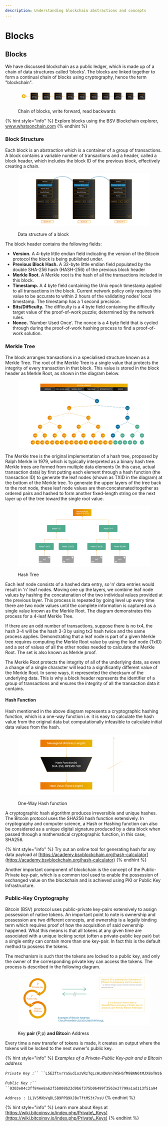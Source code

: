 ```yaml
---
description: Understanding blockchain abstractions and concepts
---
```


# Blocks

## **Blocks**

We have discussed blockchain as a public ledger, which is made up of a chain of data structures called ‘blocks’. The blocks are linked together to form a continual chain of blocks using cryptography, hence the term "blockchain".

<figure><img src="../../../.gitbook/assets/WhatIsBlockchain_Slide08.png" alt=""><figcaption><p>Chain of blocks, write forward, read backwards</p></figcaption></figure>

{% hint style="info" %}
Explore blocks using the BSV Blockchain explorer, www.whatsonchain.com
{% endhint %}

### **Block Structure**

Each block is an abstraction which is a container of a group of transactions. A block contains a variable number of transactions and a header, called a block header, which includes the block ID of the previous block, effectively creating a chain.

<figure><img src="../../../.gitbook/assets/WhatIsBlockchain_Slide09.png" alt=""><figcaption><p>Data structure of a block</p></figcaption></figure>

The block header contains the following fields:

* **Version.** A 4-byte little endian field indicating the version of the Bitcoin protocol the block is being published under.
* **Previous Block Hash.** A 32-byte little endian field populated by the double SHA-256 hash (HASH-256) of the previous block header
* **Merkle Root.** A Merkle root is the hash of all the transactions included in this block.
* **Timestamp.** A 4 byte field containing the Unix epoch timestamp applied to all transactions in the block. Current network policy only requires this value to be accurate to within 2 hours of the validating nodes’ local timestamp. The timestamp has a 1 second precision.
* **Bits/Difficulty.** The difficulty is a 4 byte field containing the difficulty target value of the proof-of-work puzzle; determined by the network rules.
* **Nonce.** ‘Number Used Once’. The nonce is a 4 byte field that is cycled through during the proof-of-work hashing process to find a proof-of-work solution.

### **Merkle Tree**

The block arranges transactions in a specialised structure known as a Merkle Tree. The root of the Merkle Tree is a single value that protects the integrity of every transaction in that block. This value is stored in the block header as Merkle Root, as shown in the diagram below.

<figure><img src="../../../.gitbook/assets/WhatIsBlockchain_Slide10.png" alt=""><figcaption></figcaption></figure>

The Merkle tree is the original implementation of a hash tree, proposed by Ralph Merkle in 1979, which is typically interpreted as a binary hash tree. Merkle trees are formed from multiple data elements (In this case, actual transaction data) by first putting each element through a hash function (the transaction ID) to generate the leaf nodes (shown as TXID in the diagram) at the bottom of the Merkle tree. To generate the upper layers of the tree back to the root node, these leaf node values are then concatenated together as ordered pairs and hashed to form another fixed-length string on the next layer up of the tree toward the single root value.

<figure><img src="../../../.gitbook/assets/WhatIsBlockchain_Slide12.png" alt=""><figcaption><p>Hash Tree</p></figcaption></figure>

Each leaf node consists of a hashed data entry, so 'n' data entries would result in 'n' leaf nodes. Moving one up the layers, we combine leaf node values by hashing the concatenation of the two individual values provided at the previous layer. This process is repeated by going level up every time there are two node values until the complete information is captured as a single value known as the Merkle Root. The diagram demonstrates this process for a 4-leaf Merkle Tree.

If there are an odd number of transactions, suppose there is no tx4, the hash 3-4 will be the hash 3-3 by using tx3 hash twice and the same process applies. Demonstrating that a leaf node is part of a given Merkle tree requires computing the Merkle Root value by using the leaf node (TxID) and a set of values of all the other nodes needed to calculate the Merkle Root. The set is also known as Merkle proof.

The Merkle Root protects the integrity of all of the underlying data, as even a change of a single character will lead to a significantly different value of the Merkle Root. In some ways, it represented the checksum of the underlying data. This is why a block header represents the identifier of a group of transactions and ensures the integrity of all the transaction data it contains.

#### Hash Function

Hash mentioned in the above diagram represents a cryptographic hashing function, which is a one-way function i.e. it is easy to calculate the hash value from the original data but computationally infeasible to calculate initial data values from the hash.

<figure><img src="../../../.gitbook/assets/WhatIsBlockchain_Slide11.png" alt=""><figcaption><p>One-Way Hash function</p></figcaption></figure>

A cryptographic hash algorithm produces irreversible and unique hashes. The Bitcoin protocol uses the SHA256 hash function extensively. In cryptography and computer science, a Hash or Hashing function can also be considered as a unique digital signature produced by a data block when passed through a mathematical cryptographic function, in this case, SHA256.

{% hint style="info" %}
Try out an online tool for generating hash for any data payload at [https://academy.bsvblockchain.org/hash-calculator](https://academy.bsvblockchain.org/hash-calculator)
{% endhint %}

Another important component of blockchain is the concept of the Public-Private key-pair, which is a common tool used to enable the possession of exchanged value on the blockchain and is achieved using PKI or Public Key Infrastructure.

### **Public-Key Cryptography**

Bitcoin (BSV) protocol uses public-private key-pairs extensively to assign possession of native tokens. An important point to note is ownership and possession are two different concepts, and ownership is a legally binding term which requires proof of how the acquisition of said ownership happened. What this means is that all tokens at any given time are associated with a unique locking script (often a private-public key pair) but a single entity can contain more than one key-pair. In fact this is the default method to possess the tokens.

The mechanism is such that the tokens are locked to a public key, and only the owner of the corresponding private key can access the tokens. The process is described in the following diagram.

<figure><img src="../../../.gitbook/assets/WhatIsBlockchain_Slide13.png" alt=""><figcaption><p>Key <strong>pair (</strong><span class="math">P,p</span>) <strong>and Bitco</strong>in Address</p></figcaption></figure>

Every time a new transfer of tokens is made, it creates an output where the tokens will be locked to the next owner's public key.

{% hint style="info" %}
_Examples of a Private-Public Key-pair and a Bitcoin address_

_`Private Key :`_` `` ``L5EZftvrYaSudiozVRzTqLcHLNDoVn7H5HSfM9BAN6tMJX8oTWz6 `

_`Public Key :`_` `` ``0303e84c3ff84ee8a62f5b008b23d9b6f375b06499f3563e27799a1ad113f51a94 `

`Address : 1L1VSMXbVqDLSB9PPQ9XJBxTftMS3t7xsU`
{% endhint %}

{% hint style="info" %}
Learn more about Keys at [https://wiki.bitcoinsv.io/index.php/Private\_Keys](https://wiki.bitcoinsv.io/index.php/Private\_Keys)
{% endhint %}
